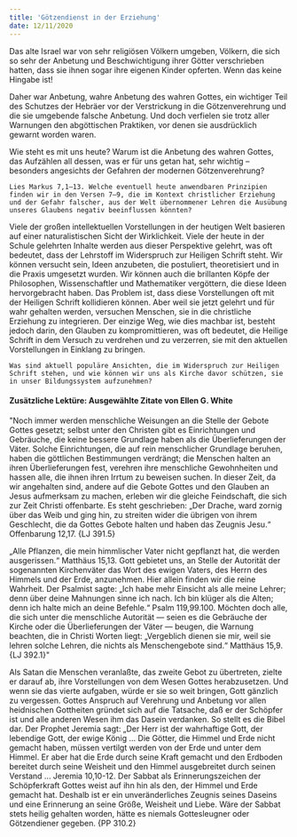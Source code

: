 ```yaml
---
title: 'Götzendienst in der Erziehung'
date: 12/11/2020
---
```


Das alte Israel war von sehr religiösen Völkern umgeben, Völkern, die sich so sehr der Anbetung und Beschwichtigung ihrer Götter verschrieben hatten, dass sie ihnen sogar ihre eigenen Kinder opferten. Wenn das keine Hingabe ist!

Daher war Anbetung, wahre Anbetung des wahren Gottes, ein wichtiger Teil des Schutzes der Hebräer vor der Verstrickung in die Götzenverehrung und die sie umgebende falsche Anbetung. Und doch verfielen sie trotz aller Warnungen den abgöttischen Praktiken, vor denen sie ausdrücklich gewarnt worden waren.

Wie steht es mit uns heute? Warum ist die Anbetung des wahren Gottes, das Aufzählen all dessen, was er für uns getan hat, sehr wichtig – besonders angesichts der Gefahren der modernen Götzenverehrung?

`Lies Markus 7,1–13. Welche eventuell heute anwendbaren Prinzipien finden wir in den Versen 7–9, die im Kontext christlicher Erziehung und der Gefahr falscher, aus der Welt übernommener Lehren die Ausübung unseres Glaubens negativ beeinflussen könnten?`

Viele der großen intellektuellen Vorstellungen in der heutigen Welt basieren auf einer naturalistischen Sicht der Wirklichkeit. Viele der heute in der Schule gelehrten Inhalte werden aus dieser Perspektive gelehrt, was oft bedeutet, dass der Lehrstoff im Widerspruch zur Heiligen Schrift steht. Wir können versucht sein, Ideen anzubeten, die postuliert, theoretisiert und in die Praxis umgesetzt wurden. Wir können auch die brillanten Köpfe der Philosophen, Wissenschaftler und Mathematiker vergöttern, die diese Ideen hervorgebracht haben. Das Problem ist, dass diese Vorstellungen oft mit der Heiligen Schrift kollidieren können. Aber weil sie jetzt gelehrt und für wahr gehalten werden, versuchen Menschen, sie in die christliche Erziehung zu integrieren. Der einzige Weg, wie dies machbar ist, besteht jedoch darin, den Glauben zu kompromittieren, was oft bedeutet, die Heilige Schrift in dem Versuch zu verdrehen und zu verzerren, sie mit den aktuellen Vorstellungen in Einklang zu bringen.

`Was sind aktuell populäre Ansichten, die im Widerspruch zur Heiligen Schrift stehen, und wie können wir uns als Kirche davor schützen, sie in unser Bildungssystem aufzunehmen?`

#### Zusätzliche Lektüre: Ausgewählte Zitate von Ellen G. White

"Noch immer werden menschliche Weisungen an die Stelle der Gebote Gottes gesetzt; selbst unter den Christen gibt es Einrichtungen und Gebräuche, die keine bessere Grundlage haben als die Überlieferungen der Väter. Solche Einrichtungen, die auf rein menschlicher Grundlage beruhen, haben die göttlichen Bestimmungen verdrängt; die Menschen halten an ihren Überlieferungen fest, verehren ihre menschliche Gewohnheiten und hassen alle, die ihnen ihren Irrtum zu beweisen suchen. In dieser Zeit, da wir angehalten sind, andere auf die Gebote Gottes und den Glauben an Jesus aufmerksam zu machen, erleben wir die gleiche Feindschaft, die sich zur Zeit Christi offenbarte. Es steht geschrieben: „Der Drache, ward zornig über das Weib und ging hin, zu streiten wider die übrigen von ihrem Geschlecht, die da Gottes Gebote halten und haben das Zeugnis Jesu.“ Offenbarung 12,17. {LJ 391.5}

„Alle Pflanzen, die mein himmlischer Vater nicht gepflanzt hat, die werden ausgerissen.“ Matthäus 15,13. Gott gebietet uns, an Stelle der Autorität der sogenannten Kirchenväter das Wort des ewigen Vaters, des Herrn des Himmels und der Erde, anzunehmen. Hier allein finden wir die reine Wahrheit. Der Psalmist sagte: „Ich habe mehr Einsicht als alle meine Lehrer; denn über deine Mahnungen sinne ich nach. Ich bin klüger als die Alten; denn ich halte mich an deine Befehle.“ Psalm 119,99.100. Möchten doch alle, die sich unter die menschliche Autorität — seien es die Gebräuche der Kirche oder die Überlieferungen der Väter — beugen, die Warnung beachten, die in Christi Worten liegt: „Vergeblich dienen sie mir, weil sie lehren solche Lehren, die nichts als Menschengebote sind.“ Matthäus 15,9. {LJ 392.1}"

Als Satan die Menschen veranlaßte, das zweite Gebot zu übertreten, zielte er darauf ab, ihre Vorstellungen von dem Wesen Gottes herabzusetzen. Und wenn sie das vierte aufgaben, würde er sie so weit bringen, Gott gänzlich zu vergessen. Gottes Anspruch auf Verehrung und Anbetung vor allen heidnischen Gottheiten gründet sich auf die Tatsache, daß er der Schöpfer ist und alle anderen Wesen ihm das Dasein verdanken. So stellt es die Bibel dar. Der Prophet Jeremia sagt: „Der Herr ist der wahrhaftige Gott, der lebendige Gott, der ewige König ... Die Götter, die Himmel und Erde nicht gemacht haben, müssen vertilgt werden von der Erde und unter dem Himmel. Er aber hat die Erde durch seine Kraft gemacht und den Erdboden bereitet durch seine Weisheit und den Himmel ausgebreitet durch seinen Verstand ... Jeremia 10,10-12. Der Sabbat als Erinnerungszeichen der Schöpferkraft Gottes weist auf ihn hin als den, der Himmel und Erde gemacht hat. Deshalb ist er ein unveränderliches Zeugnis seines Daseins und eine Erinnerung an seine Größe, Weisheit und Liebe. Wäre der Sabbat stets heilig gehalten worden, hätte es niemals Gottesleugner oder Götzendiener gegeben. {PP 310.2}